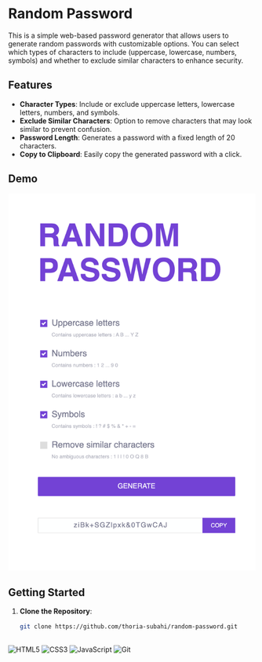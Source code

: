 # Random Password

This is a simple web-based password generator that allows users to generate random passwords with customizable options. You can select which types of characters to include (uppercase, lowercase, numbers, symbols) and whether to exclude similar characters to enhance security.

## Features

- **Character Types**: Include or exclude uppercase letters, lowercase letters, numbers, and symbols.
- **Exclude Similar Characters**: Option to remove characters that may look similar to prevent confusion.
- **Password Length**: Generates a password with a fixed length of 20 characters.
- **Copy to Clipboard**: Easily copy the generated password with a click.

## Demo

![Random Password](screenshot.png)

## Getting Started

1. **Clone the Repository**:
   ```bash
   git clone https://github.com/thoria-subahi/random-password.git
   ```

## 

<p align="left">
  <img src="https://img.shields.io/badge/-HTML5-E34F26?style=flat-square&logo=html5&logoColor=white" alt="HTML5" />
  <img src="https://img.shields.io/badge/-CSS3-1572B6?style=flat-square&logo=css3" alt="CSS3" />
  <img src="https://img.shields.io/badge/-JavaScript-F7DF1E?style=flat-square&logo=javascript&logoColor=black" alt="JavaScript" />
  <img src="https://img.shields.io/badge/-Git-F05032?style=flat-square&logo=git&logoColor=white" alt="Git" />
</p>